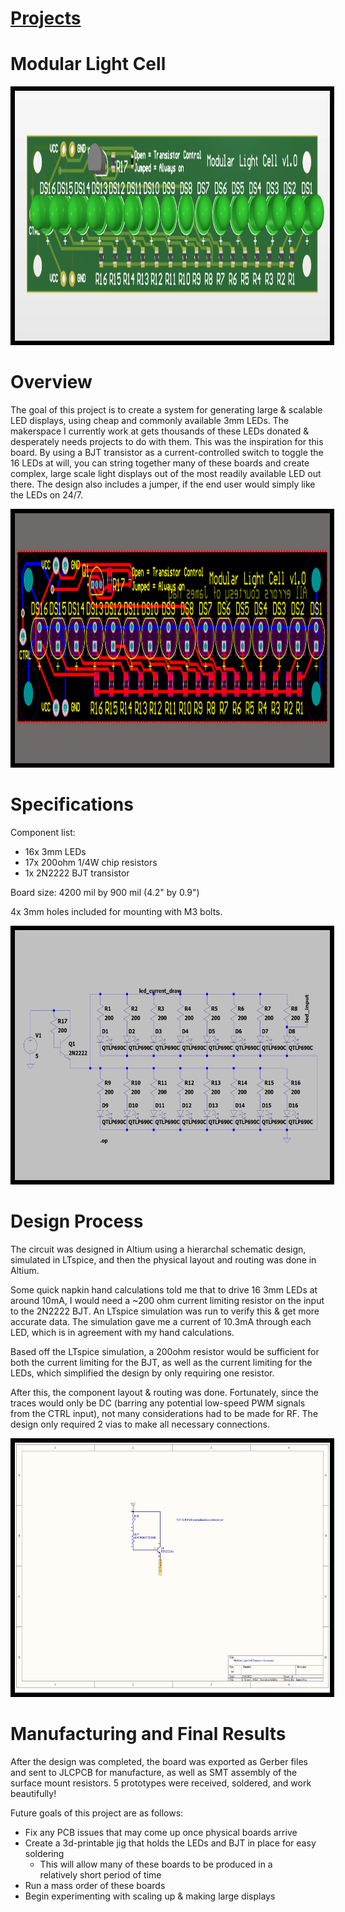 # [Projects](http://vlarko.com/Projects)
# Modular Light Cell

<img src="/Photos/mlc altium 3d.png" height="400" style="border:7px solid black">

# Overview
The goal of this project is to create a system for generating large & scalable LED displays, using cheap and commonly available 3mm LEDs. The makerspace I currently work at gets thousands of these LEDs donated & desperately needs projects to do with them. This was the inspiration for this board. By using a BJT transistor as a current-controlled switch to toggle the 16 LEDs at will, you can string together many of these boards and create complex, large scale light displays out of the most readily available LED out there. The design also includes a jumper, if the end user would simply like the LEDs on 24/7.

<img src="/Photos/mlc altium route design.png" height="400" style="border:7px solid black">

# Specifications
Component list:

- 16x 3mm LEDs
- 17x 200ohm 1/4W chip resistors
- 1x 2N2222 BJT transistor  
  
Board size: 4200 mil by 900 mil (4.2" by 0.9")  
  
4x 3mm holes included for mounting with M3 bolts.

<img src="/Photos/mlc ltspice sim.png" height="400" style="border:7px solid black">

# Design Process
The circuit was designed in Altium using a hierarchal schematic design, simulated in LTspice, and then the physical layout and routing was done in Altium.  
  
Some quick napkin hand calculations told me that to drive 16 3mm LEDs at around 10mA, I would need a ~200 ohm current limiting resistor on the input to the 2N2222 BJT. An LTspice simulation was run to verify this & get more accurate data. The simulation gave me a current of 10.3mA through each LED, which is in agreement with my hand calculations.  
  
Based off the LTspice simulation, a 200ohm resistor would be sufficient for both the current limiting for the BJT, as well as the current limiting for the LEDs, which simplified the design by only requiring one resistor.  
  
After this, the component layout & routing was done. Fortunately, since the traces would only be DC (barring any potential low-speed PWM signals from the CTRL input), not many considerations had to be made for RF. The design only required 2 vias to make all necessary connections.

<img src="/Photos/mlc schematic transistor switch.png" height="400" style="border:7px solid black">

# Manufacturing and Final Results
After the design was completed, the board was exported as Gerber files and sent to JLCPCB for manufacture, as well as SMT assembly of the surface mount resistors. 5 prototypes were received, soldered, and work beautifully! 
  
Future goals of this project are as follows:

- Fix any PCB issues that may come up once physical boards arrive
- Create a 3d-printable jig that holds the LEDs and BJT in place for easy soldering
    - This will allow many of these boards to be produced in a relatively short period of time
- Run a mass order of these boards
- Begin experimenting with scaling up & making large displays

